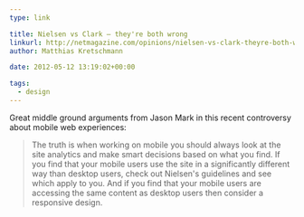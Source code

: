 ```yaml
---
type: link

title: Nielsen vs Clark – they're both wrong
linkurl: http://netmagazine.com/opinions/nielsen-vs-clark-theyre-both-wrong
author: Matthias Kretschmann

date: 2012-05-12 13:19:02+00:00

tags:
  - design
---
```


Great middle ground arguments from Jason Mark in this recent controversy about mobile web experiences:

> The truth is when working on mobile you should always look at the site analytics and make smart decisions based on what you find. If you find that your mobile users use the site in a significantly different way than desktop users, check out Nielsen's guidelines and see which apply to you. And if you find that your mobile users are accessing the same content as desktop users then consider a responsive design.
